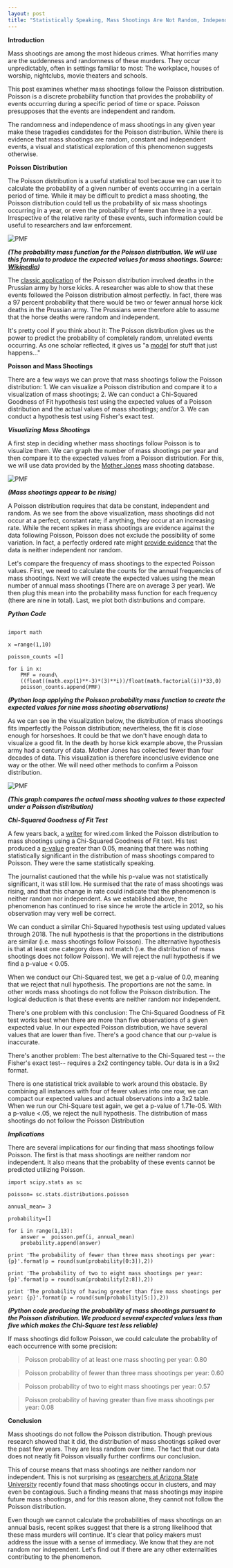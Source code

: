 ```yaml
---
layout: post
title: "Statistically Speaking, Mass Shootings Are Not Random, Independent Events"
---
```



**Introduction**

Mass shootings are among the most hideous crimes. What horrifies many are the suddenness and randomness of these murders. They occur unpredictably, often in settings familiar to most: The workplace, houses of worship, nightclubs, movie theaters and schools.

This post examines whether mass shootings follow the Poisson distribution. Poisson is a discrete probability function that provides the probability of events occurring during a specific period of time or space. Poisson presupposes that the events are independent and random.

The randomness and independence of mass shootings in any given year make these tragedies candidates for the Poisson distribution. While there is evidence that mass shootings are random, constant and independent events, a visual and statistical exploration of this phenomenon suggests otherwise. 

**Poisson Distribution**

The Poisson distribution is a useful statistical tool because we can use it to calculate the probability of a given number of events occurring in a certain period of time. While it may be difficult to predict a mass shooting, the Poisson distribution could tell us the probability of six mass shootings occurring in a year, or even the probability of fewer than three in a year. Irrespective of the relative rarity of these events, such information could be useful to researchers and law enforcement.

![PMF](../images/Poisson/PMF.png)

***(The probability mass function for the Poisson distribution. We will use this formula to produce the expected values for mass shootings. Source: [Wikipedia](https://en.wikipedia.org/wiki/Poisson_distribution))***


The [classic application](https://www.umass.edu/wsp/resources/poisson/) of the Poisson distribution involved deaths in the Prussian army by horse kicks. A researcher was able to show that these events followed the Poisson distribution almost perfectly. In fact, there was a 97 percent probability that there would be two or fewer annual horse kick deaths in the Prussian army. The Prussians were therefore able to assume that the horse deaths were random and independent.

It's pretty cool if you think about it: The Poisson distribution gives us the power to predict the probability of completely random, unrelated events occurring. As one scholar reflected, it gives us "a [model](https://www.umass.edu/wsp/resources/poisson/) for stuff that just happens..."

**Poisson and Mass Shootings**

There are a few ways we can prove that mass shootings follow the Poisson distribution: 1. We can visualize a Poisson distribution and compare it to a visualization of mass shootings; 2. We can conduct a Chi-Squared Goodness of Fit hypothesis test using the expected values of a Poisson distribution and the actual values of mass shootings; and/or 3. We can conduct a hypothesis test using Fisher's exact test.

***Visualizing Mass Shootings***

A first step in deciding whether mass shootings follow Poisson is to visualize them. We can graph the number of mass shootings per year and then compare it to the expected values from a Poisson distribution. For this, we will use data provided by the [Mother Jones](https://www.motherjones.com/politics/2012/12/mass-shootings-mother-jones-full-data/) mass shooting database.

![PMF](../images/Poisson/year.png)

***(Mass shootings appear to be rising)***

A Poisson distribution requires that data be constant, independent and random. As we see from the above visualization, mass shootings did not occur at a perfect, constant rate; if anything, they occur at an increasing rate. While the recent spikes in mass shootings are evidence against the data following Poisson, Poisson does not exclude the possibility of some variation. In fact, a perfectly ordered rate might [provide evidence](https://www.youtube.com/watch?v=sv_KXSiorFk) that the data is neither independent nor random.

Let's compare the frequency of mass shootings to the expected Poisson values. First, we need to calculate the counts for the annual frequencies of mass shootings. Next we will create the expected values using the mean number of annual mass shootings (There are on average 3 per year). We then plug this mean into the probability mass function for each frequency (there are nine in total). Last, we  plot both distributions and compare.


***Python Code***

```

import math

x =range(1,10)

poisson_counts =[]

for i in x:
    PMF = round\
    ((float((math.exp(1)**-3)*(3)**i))/float(math.factorial(i))*33,0)
    poisson_counts.append(PMF)

```
***(Python loop applying the Poisson probability mass function to create the expected values for nine mass shooting observations)***

As we can see in the visualization below, the distribution of mass shootings fits imperfectly the Poisson distribution; nevertheless, the fit is close enough for horseshoes. It could be that we don't have enough data to visualize a good fit. In the death by horse kick example above, the Prussian army had a century of data. Mother Jones has collected fewer than four decades of data. This visualization is therefore inconclusive evidence one way or the other. We will need other methods to confirm a Poisson distribution.

![PMF](../images/Poisson/distribution.png)

***(This graph compares the actual mass shooting values to those expected under a Poisson distribution)***



***Chi-Squared Goodness of Fit Test***

A few years back, a [writer](https://www.wired.com/2012/12/are-mass-shootings-really-random-events-a-look-at-the-us-numbers/) for wired.com linked the Poisson distribution to mass shootings using a Chi-Squared Goodness of Fit test. His test produced a [p-value](https://en.wikipedia.org/wiki/P-value) greater than 0.05, meaning that there was nothing statistically significant in the distribution of mass shootings compared to Poisson. They were the same statistically speaking.

The journalist cautioned that the while his p-value was not statistically significant, it was still low. He surmised that the rate of mass shootings was rising, and that this change in rate could indicate that the phenomenon is neither random nor independent. As we established above, the phenomenon has continued to rise since he wrote the article in 2012, so his observation may very well be correct.

We can conduct a similar Chi-Squared hypothesis test using updated values through 2018. The null hypothesis is that the proportions in the distributions are similar (i.e. mass shootings follow Poisson). The alternative hypothesis is that at least one category does not match (i.e. the distribution of mass shootings does not follow Poisson). We will reject the null hypothesis if we find a p-value < 0.05.

When we conduct our Chi-Squared test, we get a p-value of 0.0, meaning that we reject that null hypothesis. The proportions are not the same. In other words mass shootings do not follow the Poisson distribution. The logical deduction is that these events are neither random nor independent.

There's one problem with this conclusion: The Chi-Squared Goodness of Fit test works best when there are more than five observations of a given expected value. In our expected Poisson distribution, we have several values that are lower than five. There's a good chance that our p-value is inaccurate.

There's another problem: The best alternative to the Chi-Squared test -- the Fisher's exact test-- requires a 2x2 contingency table. Our data is in a 9x2 format.

There is one statistical trick available to work around this obstacle. By combining all instances with four of fewer values into one row, we can compact our expected values and actual observations into a 3x2 table. When we run our Chi-Square test again, we get a p-value of 1.71e-05. With a p-value <.05, we reject the null hypothesis. The distribution of mass shootings do not follow the Poisson Distribution

 ***Implications***


There are several implications for our finding that mass shootings follow Poisson. The first is that mass shootings are neither random nor independent.  It also means that the probablity of these events cannot be predicted utilizing Poisson.

 ```
 import scipy.stats as sc

 poisson= sc.stats.distributions.poisson

 annual_mean= 3

 probability=[]

 for i in range(1,13):
     answer =  poisson.pmf(i, annual_mean)
     probability.append(answer)

print 'The probability of fewer than three mass shootings per year: {p}'.format(p = round(sum(probability[0:3]),2))

print 'The probability of two to eight mass shootings per year: {p}'.format(p = round(sum(probability[2:8]),2))

print 'The probability of having greater than five mass shootings per year: {p}'.format(p = round(sum(probability[5:]),2))

```
***(Python code producing the probability of mass shootings pursuant to the Poisson distribution. We produced several expected values less than five which makes the Chi-Square test less reliable)***

If mass shootings did follow Poisson, we could calculate the probablity of each occurrence with some precision:

>Poisson probability of at least one mass shooting per year: 0.80

>Poisson probability of fewer than three mass shootings per year: 0.60

>Poisson probability of two to eight mass shootings per year: 0.57

>Poisson probability of having greater than five mass shootings per year: 0.08




**Conclusion**

Mass shootings do not follow the Poisson distribution. Though previous research showed that it did, the distribution of mass shootings spiked over the past few years. They are less random over time. The fact that our data does not neatly fit Poisson visually further confirms our conclusion.

This of course means that mass shootings are neither random nor independent. This is not surprising as [researchers at Arizona State University](https://www.scientificamerican.com/article/mass-shootings-are-contagious/) recently found that mass shootings occur in clusters, and may even be contagious. Such a finding means that mass shootings may inspire future mass shootings, and for this reason alone, they cannot not follow the Poisson distribution.

Even though we cannot calculate the probabilities of mass shootings on an annual basis, recent spikes suggest that there is a strong likelihood that these mass murders will continue. It's clear that policy makers must address the issue with a sense of immediacy. We know that they are not random nor independent. Let's find out if there are any other externalities contributing to the phenomenon.
